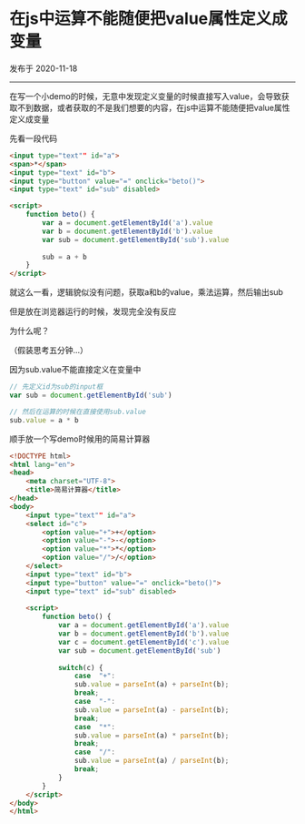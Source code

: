 # 在js中运算不能随便把value属性定义成变量

发布于 2020-11-18 
  
---




在写一个小demo的时候，无意中发现定义变量的时候直接写入value，会导致获取不到数据，或者获取的不是我们想要的内容，在js中运算不能随便把value属性定义成变量



先看一段代码

```html
<input type="text"" id="a">
<span>*</span>
<input type="text" id="b">
<input type="button" value="=" onclick="beto()">
<input type="text" id="sub" disabled>

<script>
    function beto() {
        var a = document.getElementById('a').value
        var b = document.getElementById('b').value
        var sub = document.getElementById('sub').value
        
        sub = a + b
    }
</script>
```

就这么一看，逻辑貌似没有问题，获取a和b的value，乘法运算，然后输出sub

但是放在浏览器运行的时候，发现完全没有反应

为什么呢？

（假装思考五分钟...）

因为sub.value不能直接定义在变量中

```js
// 先定义id为sub的input框
var sub = document.getElementById('sub')

// 然后在运算的时候在直接使用sub.value
sub.value = a * b
```

顺手放一个写demo时候用的简易计算器

```html
<!DOCTYPE html>
<html lang="en">
<head>
    <meta charset="UTF-8">
    <title>简易计算器</title>
</head>
<body>
    <input type="text"" id="a">
    <select id="c">
        <option value="+">+</option>
        <option value="-">-</option>
        <option value="*">*</option>
        <option value="/">/</option>
    </select>
    <input type="text" id="b">
    <input type="button" value="=" onclick="beto()">
    <input type="text" id="sub" disabled>
   
    <script>
        function beto() {
            var a = document.getElementById('a').value
            var b = document.getElementById('b').value
            var c = document.getElementById('c').value
            var sub = document.getElementById('sub')
            
            switch(c) {
                case  "+":
                sub.value = parseInt(a) + parseInt(b);
                break;
                case  "-":
                sub.value = parseInt(a) - parseInt(b);
                break;
                case  "*":
                sub.value = parseInt(a) * parseInt(b);
                break;
                case  "/":
                sub.value = parseInt(a) / parseInt(b);
                break;
            }
        }
    </script>
</body>
</html>
```
